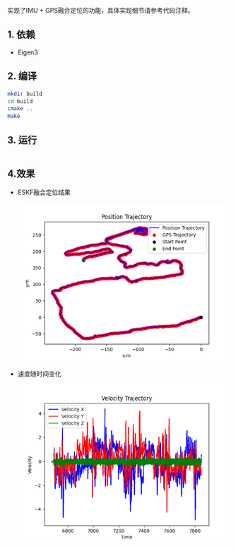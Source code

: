 实现了IMU + GPS融合定位的功能，具体实现细节请参考代码注释。

## 1. 依赖
- Eigen3
## 2. 编译
```bash
mkdir build
cd build
cmake ..
make
```
## 3. 运行
```bash

```
## 4.效果
- ESKF融合定位结果
  
    ![ESKF融合定位结果](<Position Trajectory.png>)

- 速度随时间变化
  
    ![速度随时间变化](<Velocity Trajectory.png>)